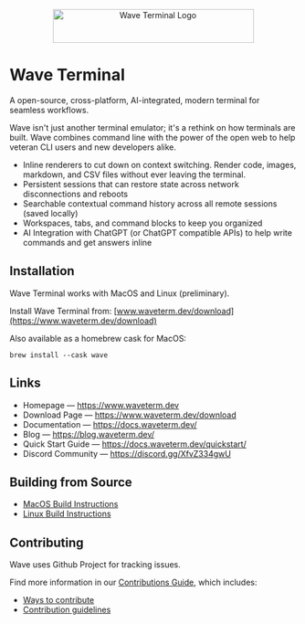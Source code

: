 
<p align="center">
  <picture>
    <source media="(prefers-color-scheme: dark)" srcset="./src/app/assets/wave-logo_horizontal-coloronblack.svg">
    <source media="(prefers-color-scheme: light)" srcset="./src/app/assets/wave-logo_horizontal-coloronwhite.svg">
    <img alt="Wave Terminal Logo" src="./src/app/assets/wave-logo_horizontal-coloronwhite.svg" width="352" height="59" style="max-width: 100%;">
  </picture>
  <br/>
</p>

# Wave Terminal 

A open-source, cross-platform, AI-integrated, modern terminal for seamless workflows.

Wave isn't just another terminal emulator; it's a rethink on how terminals are built.  Wave combines command line with the power of the open web to help veteran CLI users and new developers alike.

* Inline renderers to cut down on context switching.  Render code, images, markdown, and CSV files without ever leaving the terminal.
* Persistent sessions that can restore state across network disconnections and reboots
* Searchable contextual command history across all remote sessions (saved locally)
* Workspaces, tabs, and command blocks to keep you organized
* AI Integration with ChatGPT (or ChatGPT compatible APIs) to help write commands and get answers inline

## Installation

Wave Terminal works with MacOS and Linux (preliminary).

Install Wave Terminal from: [www.waveterm.dev/download](https://www.waveterm.dev/download)

Also available as a homebrew cask for MacOS:
```
brew install --cask wave
```

## Links

* Homepage &mdash; https://www.waveterm.dev
* Download Page &mdash; https://www.waveterm.dev/download
* Documentation &mdash; https://docs.waveterm.dev/
* Blog &mdash; https://blog.waveterm.dev/
* Quick Start Guide &mdash; https://docs.waveterm.dev/quickstart/
* Discord Community &mdash; https://discord.gg/XfvZ334gwU

## Building from Source

* [MacOS Build Instructions](./BUILD.md)
* [Linux Build Instructions](./build-linux.md)

## Contributing

Wave uses Github Project for tracking issues. 

Find more information in our [Contributions Guide](CONTRIBUTING.md), which includes:

  * [Ways to contribute](CONTRIBUTING.md#contributing-to-wave-terminal)
  * [Contribution guidelines](CONTRIBUTING.md#before-you-start)


